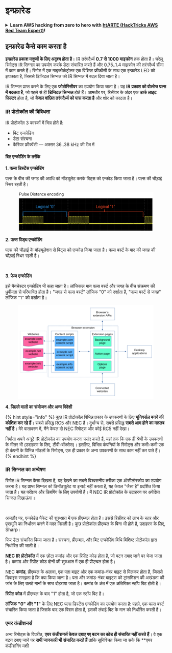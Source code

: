 # इन्फ्रारेड

<details>

<summary><strong>Learn AWS hacking from zero to hero with</strong> <a href="https://training.hacktricks.xyz/courses/arte"><strong>htARTE (HackTricks AWS Red Team Expert)</strong></a><strong>!</strong></summary>

HackTricks का समर्थन करने के अन्य तरीके:

* यदि आप अपनी **कंपनी का विज्ञापन HackTricks में देखना चाहते हैं** या **HackTricks को PDF में डाउनलोड करना चाहते हैं** तो [**सब्सक्रिप्शन प्लान्स**](https://github.com/sponsors/carlospolop) देखें!
* [**आधिकारिक PEASS & HackTricks स्वैग**](https://peass.creator-spring.com) प्राप्त करें
* [**The PEASS Family**](https://opensea.io/collection/the-peass-family) की खोज करें, हमारा विशेष [**NFTs**](https://opensea.io/collection/the-peass-family) संग्रह
* 💬 [**Discord group**](https://discord.gg/hRep4RUj7f) में **शामिल हों** या [**telegram group**](https://t.me/peass) में या **Twitter** 🐦 पर मुझे **फॉलो** करें [**@carlospolopm**](https://twitter.com/carlospolopm)**.**
* [**HackTricks**](https://github.com/carlospolop/hacktricks) और [**HackTricks Cloud**](https://github.com/carlospolop/hacktricks-cloud) github repos में PRs सबमिट करके अपनी हैकिंग ट्रिक्स शेयर करें।

</details>

## इन्फ्रारेड कैसे काम करता है <a href="#how-the-infrared-port-works" id="how-the-infrared-port-works"></a>

**इन्फ्रारेड प्रकाश मनुष्यों के लिए अदृश्य होता है**। IR तरंगदैर्ध्य **0.7 से 1000 माइक्रोन** तक होता है। घरेलू रिमोट्स IR सिग्नल का उपयोग करके डेटा संचारित करते हैं और 0.75..1.4 माइक्रोन की तरंगदैर्ध्य सीमा में काम करते हैं। रिमोट में एक माइक्रोकंट्रोलर एक विशिष्ट फ्रीक्वेंसी के साथ एक इन्फ्रारेड LED को झपकाता है, जिससे डिजिटल सिग्नल को IR सिग्नल में बदल दिया जाता है।

IR सिग्नल प्राप्त करने के लिए एक **फोटोरिसीवर** का उपयोग किया जाता है। यह **IR प्रकाश को वोल्टेज पल्स में बदलता है**, जो पहले से ही **डिजिटल सिग्नल** होते हैं। आमतौर पर, रिसीवर के अंदर एक **डार्क लाइट फिल्टर** होता है, जो **केवल वांछित तरंगदैर्ध्य को पास करता है** और शोर को काटता है।

### IR प्रोटोकॉल की विविधता <a href="#variety-of-ir-protocols" id="variety-of-ir-protocols"></a>

IR प्रोटोकॉल 3 कारकों में भिन्न होते हैं:

* बिट एन्कोडिंग
* डेटा संरचना
* कैरियर फ्रीक्वेंसी — अक्सर 36..38 kHz की रेंज में

#### बिट एन्कोडिंग के तरीके <a href="#bit-encoding-ways" id="bit-encoding-ways"></a>

**1. पल्स डिस्टेंस एन्कोडिंग**

पल्स के बीच की जगह की अवधि को मॉड्यूलेट करके बिट्स को एन्कोड किया जाता है। पल्स की चौड़ाई स्थिर रहती है।

<figure><img src="../../.gitbook/assets/image (16).png" alt=""><figcaption></figcaption></figure>

**2. पल्स विड्थ एन्कोडिंग**

पल्स की चौड़ाई के मॉड्यूलेशन से बिट्स को एन्कोड किया जाता है। पल्स बर्स्ट के बाद की जगह की चौड़ाई स्थिर रहती है।

<figure><img src="../../.gitbook/assets/image (29) (1).png" alt=""><figcaption></figcaption></figure>

**3. फेज एन्कोडिंग**

इसे मैनचेस्टर एन्कोडिंग भी कहा जाता है। लॉजिकल मान पल्स बर्स्ट और जगह के बीच संक्रमण की ध्रुवीयता से परिभाषित होता है। "जगह से पल्स बर्स्ट" लॉजिक "0" को दर्शाता है, "पल्स बर्स्ट से जगह" लॉजिक "1" को दर्शाता है।

<figure><img src="../../.gitbook/assets/image (25).png" alt=""><figcaption></figcaption></figure>

**4. पिछले वालों का संयोजन और अन्य विदेशी**

{% hint style="info" %}
कुछ IR प्रोटोकॉल विभिन्न प्रकार के उपकरणों के लिए **यूनिवर्सल बनने की कोशिश कर रहे हैं**। सबसे प्रसिद्ध RC5 और NEC हैं। दुर्भाग्य से, सबसे प्रसिद्ध **सबसे आम होने का मतलब नहीं है**। मेरे वातावरण में, मैंने केवल दो NEC रिमोट्स और कोई RC5 नहीं देखा।

निर्माता अपने अनूठे IR प्रोटोकॉल का उपयोग करना पसंद करते हैं, यहां तक कि एक ही श्रेणी के उपकरणों के भीतर भी (उदाहरण के लिए, टीवी-बॉक्सेस)। इसलिए, विभिन्न कंपनियों के रिमोट्स और कभी-कभी एक ही कंपनी के विभिन्न मॉडलों के रिमोट्स, एक ही प्रकार के अन्य उपकरणों के साथ काम नहीं कर पाते हैं।
{% endhint %}

### IR सिग्नल का अन्वेषण

रिमोट IR सिग्नल कैसा दिखता है, यह देखने का सबसे विश्वसनीय तरीका एक ऑसीलोस्कोप का उपयोग करना है। यह प्राप्त सिग्नल को डिमॉड्यूलेट या इन्वर्ट नहीं करता है, यह केवल "जैसा है" प्रदर्शित किया जाता है। यह परीक्षण और डिबगिंग के लिए उपयोगी है। मैं NEC IR प्रोटोकॉल के उदाहरण पर अपेक्षित सिग्नल दिखाऊंगा।

<figure><img src="../../.gitbook/assets/image (18) (2).png" alt=""><figcaption></figcaption></figure>

आमतौर पर, एन्कोडेड पैकेट की शुरुआत में एक प्रीएम्बल होता है। इससे रिसीवर को लाभ के स्तर और पृष्ठभूमि का निर्धारण करने में मदद मिलती है। कुछ प्रोटोकॉल प्रीएम्बल के बिना भी होते हैं, उदाहरण के लिए, Sharp।

फिर डेटा संचारित किया जाता है। संरचना, प्रीएम्बल, और बिट एन्कोडिंग विधि विशिष्ट प्रोटोकॉल द्वारा निर्धारित की जाती है।

**NEC IR प्रोटोकॉल** में एक छोटा कमांड और एक रिपीट कोड होता है, जो बटन दबाए जाने पर भेजा जाता है। कमांड और रिपीट कोड दोनों की शुरुआत में एक ही प्रीएम्बल होता है।

NEC **कमांड**, प्रीएम्बल के अलावा, एक पता बाइट और एक कमांड-नंबर बाइट से मिलकर होता है, जिससे डिवाइस समझता है कि क्या किया जाना है। पता और कमांड-नंबर बाइट्स को ट्रांसमिशन की अखंडता की जांच के लिए उलटे मानों के साथ दोहराया जाता है। कमांड के अंत में एक अतिरिक्त स्टॉप बिट होती है।

**रिपीट कोड** में प्रीएम्बल के बाद "1" होता है, जो एक स्टॉप बिट है।

**लॉजिक "0" और "1"** के लिए NEC पल्स डिस्टेंस एन्कोडिंग का उपयोग करता है: पहले, एक पल्स बर्स्ट संचारित किया जाता है जिसके बाद एक विराम होता है, इसकी लंबाई बिट के मान को निर्धारित करती है।

### एयर कंडीशनर्स

अन्य रिमोट्स के विपरीत, **एयर कंडीशनर्स केवल दबाए गए बटन का कोड ही संचारित नहीं करते हैं**। वे एक बटन दबाए जाने पर **सभी जानकारी भी संचारित करते हैं** ताकि सुनिश्चित किया जा सके कि **एयर कंडीशनिंग मशी
